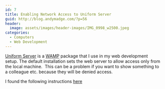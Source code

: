 ```yaml
---
id: 7
title: Enabling Network Access to Uniform Server
guid: http://blog.andymadge.com/?p=56
header:
  image: assets/images/header-images/IMG_0998_w2500.jpeg
categories:
  - Computers
  - Web Development
---
```

<a target="_blank" href="http://www.uniformserver.com/">Uniform Server</a> is a <a target="_blank" href="http://en.wikipedia.org/wiki/WAMP">WAMP</a> package that I use in my web development setup. The default installation sets the web server to allow access only from the local machine.  This can be a problem if you want to show something to a colleague etc. because they will be denied access.

I found the following instructions [here](http://teachageek.com/2006/07/18/how-to-enable-the-uniform-server-for-public-access.aspx)